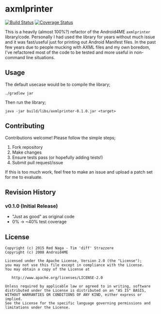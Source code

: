 # axmlprinter
[![Build Status](https://travis-ci.org/rednaga/axmlprinter.svg?branch=master)](https://travis-ci.org/rednaga/axmlprinter) [![Coverage Status](https://img.shields.io/coveralls/rednaga/axmlprinter.svg)](https://coveralls.io/r/rednaga/axmlprinter?branch=master)

This is a heavily (almost 100%?) refactor of the Android4ME `axmlprinter` library/code. Personally I
had used the library for years without much issue and it was fast/useful just for printing out Android
Manifest files. In the past few years due to people mucking with AXML files and my own boredom, I've
refactored most of the code to be tested and more useful in non-command line situations.

## Usage
The default usecase would be to compile the library;

```./gradlew jar```

Then run the library;

```java -jar build/libs/axmlprinter-0.1.0.jar <target>```

## Contributing
Contributions welcome! Please follow the simple steps;

1. Fork repository
2. Make changes
3. Ensure tests pass (or hopefully adding tests!)
4. Submit pull request/issue

If this is too much work, feel free to make an issue and upload a patch set for me to evaluate.

## Revision History
### v0.1.0 (Initial Release)
 - "Just as good" as original code
 - 0% -> ~40% test coverage

## License

    Copyright (c) 2015 Red Naga - Tim 'diff' Strazzere
    Copyright (c) 2008 Android4ME

    Licensed under the Apache License, Version 2.0 (the "License");
    you may not use this file except in compliance with the License.
    You may obtain a copy of the License at

       http://www.apache.org/licenses/LICENSE-2.0

    Unless required by applicable law or agreed to in writing, software
    distributed under the License is distributed on an "AS IS" BASIS,
    WITHOUT WARRANTIES OR CONDITIONS OF ANY KIND, either express or implied.
    See the License for the specific language governing permissions and
    limitations under the License.
